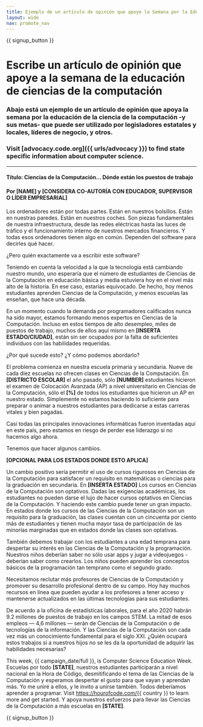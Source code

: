 ```yaml
---
title: Ejemplo de un artículo de opinión que apoye la Semana por la Educación de las Ciencias de la Computación y la Hora del Código
layout: wide
nav: promote_nav
---
```


{{ signup_button }}

# Escribe un artículo de opinión que apoye a la semana de la educación de ciencias de la computación

### Abajo está un ejemplo de un artículo de opinión que apoya la semana por la educación de la ciencia de la computación -y sus metas- que puede ser utilizado por legisladores estatales y locales, líderes de negocio, y otros.

### Visit [advocacy.code.org]({{ urls/advocacy }}) to find state specific information about computer science.

* * *

#### Título: Ciencias de la Computación... Dónde están los puestos de trabajo

#### Por [NAME] y [CONSIDERA CO-AUTORÍA CON EDUCADOR, SUPERVISOR O LÍDER EMPRESARIAL]

Los ordenadores están por todas partes. Están en nuestros bolsillos. Están en nuestras paredes. Están en nuestros coches. Son piezas fundamentales de nuestra infraestructura, desde las redes eléctricas hasta las luces de tráfico y el funcionamiento interno de nuestros mercados financieros. Y todas esos ordenadores tienen algo en común. Dependen del software para decirles qué hacer.

¿Pero quién exactamente va a escribir este software?

Teniendo en cuenta la velocidad a la que la tecnología está cambiando nuestro mundo, uno esperaría que el número de estudiantes de Ciencias de la Computación en educación básica y media estuviera hoy en el nivel más alto de la historia. En ese caso, estarías equivocado. De hecho, hoy menos estudiantes aprenden Ciencias de la Computación, y menos escuelas las enseñan, que hace una década.

En un momento cuando la demanda por programadores calificados nunca ha sido mayor, estamos formando menos expertos en Ciencias de la Computación. Incluso en estos tiempos de alto desempleo, miles de puestos de trabajo, muchos de ellos aquí mismo en **[INSERTA ESTADO/CIUDAD]**, están sin ser ocupados por la falta de suficientes individuos con las habilidades requeridas.

¿Por qué sucede esto? ¿Y cómo podemos abordarlo?

El problema comienza en nuestra escuela primaria y secundaria. Nueve de cada diez escuelas no ofrecen clases en Ciencias de la Computación. En **[DISTRICTO ESCOLAR]** el año pasado, sólo **[NUMBER]** estudiantes hicieron el examen de Colocación Avanzada (AP) a nivel universitario en Ciencias de la Computación, sólo el **[%]** de todos los estudiantes que hicieron un AP en nuestro estado. Simplemente no estamos haciendo lo suficiente para preparar o animar a nuestros estudiantes para dedicarse a estas carreras vitales y bien pagadas.

Casi todas las principales innovaciones informáticas fueron inventadas aquí en este país, pero estamos en riesgo de perder ese liderazgo si no hacemos algo ahora.

Tenemos que hacer algunos cambios.

**[OPCIONAL PARA LOS ESTADOS DONDE ESTO APLICA]**

Un cambio positivo sería permitir el uso de cursos rigurosos en Ciencias de la Computación para satisfacer un requisito en matemáticas o ciencias para la graduación en secundaria. En **[INSERTA ESTADO]** Los cursos en Ciencias de la Computación son optativos. Dadas las exigencias académicas, los estudiantes no pueden darse el lujo de hacer cursos optativos en Ciencias de la Computación. Y haciendo este cambio puede tener un gran impacto. En estados donde los cursos de las Ciencias de la Computación son un requisito para la graduación, las clases cuentan con un cincuenta por ciento más de estudiantes y tienen mucha mayor tasa de participación de las minorías marginadas que en estados donde las clases son optativas.

También debemos trabajar con los estudiantes a una edad temprana para despertar su interés en las Ciencias de la Computación y la programación. Nuestros niños deberían saber no sólo usar apps y jugar a videojuegos - deberían saber como crearlos. Los niños pueden aprender los conceptos básicos de la programación tan temprano como el segundo grado.

Necesitamos reclutar más profesores de Ciencias de la Computación y promover su desarrollo profesional dentro de su campo. Hoy hay muchos recursos en línea que pueden ayudar a los profesores a tener acceso y mantenerse actualizados en las últimas tecnologías para sus estudiantes.

De acuerdo a la oficina de estadísticas laborales, para el año 2020 habrán 9.2 millones de puestos de trabajo en los campos STEM. La mitad de esos empleos — 4,6 millones — serán de Ciencias de la Computación o de tecnologías de la información. Y las Ciencias de la Computación son cada vez más un conocimiento fundamental para el siglo XXI. ¿Quién ocupará estos trabajos si a nuestros hijos no se les da la oportunidad de adquirir las habilidades necesarias?

This week, {{ campaign_date/full }}, is Computer Science Education Week. Escuelas por todo **[STATE]**, nuestros estudiantes participarán a nivel nacional en la Hora de Código, desmitificando el tema de las Ciencias de la Computación y esperamos despertar el gusto para que vayan y aprendan más. Yo me uniré a ellos, y le invito a unirse también. Todos deberíamos aprender a programar. Visit https://hourofcode.com/{{ country }} to learn more and get started. Y apoya nuestros esfuerzos para llevar las Ciencias de la Computación a más escuelas en **[STATE]**.

{{ signup_button }}